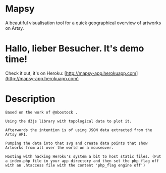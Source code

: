 # Mapsy

A beautiful visualisation tool for a quick geographical overview of artworks on Artsy. 


# Hallo, lieber Besucher. It's demo time!

Check it out, it's on Heroku: [http://mapsy-app.herokuapp.com](http://mapsy-app.herokuapp.com)

# Description

```
Based on the work of @mbostock .

Using the d3js library with topological data to plot it.

Afterwords the intention is of using JSON data extracted from the Artsy API.

Pumping the data into that svg and create data points that show Artworks from all over the world on a mouseover.

Hosting with hacking Heroku's system a bit to host static files. (Put a index.php file in your app directory and then set the php flag off with an .htaccess file with the content 'php_flag engine off')


```

